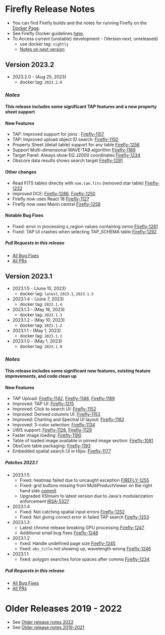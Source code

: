 # Firefly Release Notes

- You can find Firefly builds and the notes for running Firefly on the [Docker Page](https://hub.docker.com/r/ipac/firefly).
- See Firefly Docker guidelines [here](firefly-docker.md).
- To Access current (unstable) development - (Version _next_, unreleased) 
  - use docker tag: `nightly`
  - [Notes on next version](next-release-details.md)

## Version 2023.2
- 2023.2.0 - (Aug 25, 2023)
  - docker tag: `2023.2.0`
   
### _Notes_
#### This release includes some significant TAP features and a new property sheet support

#### New Features
- TAP: Improved support for joins : [Firefly-1157](https://github.com/Caltech-IPAC/firefly/pull/1406)
- TAP: Improved upload object ID search: [Firefly-1150](https://github.com/Caltech-IPAC/firefly/pull/1401)
- Property Sheet (detail table) support for any table [Firefly-1256](https://github.com/Caltech-IPAC/firefly/pull/1404) 
- Support Multi-dimensional WAVE-TAB algorithm [Firefly-1169](https://github.com/Caltech-IPAC/firefly/pull/1383)
- Target Panel: Always show EQ J2000 coordinates [Firefly-1234](https://github.com/Caltech-IPAC/firefly/pull/1385)  
- Obscore data results shows search target [Firefly-1291](https://github.com/Caltech-IPAC/firefly/pull/1411)  

#### Other changes
- Read FITS tables directly with `nom.tam.fits` (removed star table) [Firefly-1232](https://github.com/Caltech-IPAC/firefly/pull/1390) 
- improved DCE: [Firefly-1286](https://github.com/Caltech-IPAC/firefly/pull/1408),  [Firefly-1250](https://github.com/Caltech-IPAC/firefly/pull/1391)
- Firefly now uses React 18 [Firefly-1127](https://github.com/Caltech-IPAC/firefly/pull/1396) 
- Firefly now uses Mavin central [Firefly-1258](https://github.com/Caltech-IPAC/firefly/pull/1397) 

#### Notable Bug Fixes 
- Fixed: error in processing s_region values containing zeros  [Firefly-1281](https://github.com/Caltech-IPAC/firefly/pull/1413) 
- Fixed: TAP UI crashes when selecting TAP_SCHEMA table [Firefly-1292](https://github.com/Caltech-IPAC/firefly/pull/1412) 


##### _Pull Requests in this release_
- [All Bug Fixes](https://github.com/caltech-ipac/firefly/pulls?q=is%3apr+milestone%3a2023.2+label%3abug)
- [All PRs](https://github.com/caltech-ipac/firefly/pulls?q=is%3apr++milestone%3a2023.2+)


## Version 2023.1
- 2023.1.5 - (June 15, 2023)
  - docker tag: `latest`, `2023.1`, `2023.1.5`
- 2023.1.4 - (June 7, 2023)
  - docker tag: `2023.1.4`
- 2023.1.3 - (May 16, 2023)
  - docker tag: `2023.1.3`
- 2023.1.2 - (May 10, 2023)
  - docker tag: `2023.1.2`
- 2023.1.1 - (May 1, 2023)
  - docker tag: `2023.1.1`
- 2023.1.0 - (May 1, 2023)
  - docker tag: `2023.1.0`

### _Notes_
#### This release includes some significant new features, existing feature improvements, and code clean up

#### New Features
- TAP Upload: [Firefly-1142](https://github.com/Caltech-IPAC/firefly/pull/1317), [Firefly-1148](https://github.com/Caltech-IPAC/firefly/pull/1331), [Firefly-1189](https://github.com/Caltech-IPAC/firefly/pull/1337)
- Improved: TAP UI: [Firefly-1215](https://github.com/Caltech-IPAC/firefly/pull/1354)
- Improved: Click to search UI:  [Firefly-1152](https://github.com/Caltech-IPAC/firefly/pull/1326)
- Improved: Derived columns UI:  [Firefly-1153](https://github.com/Caltech-IPAC/firefly/pull/1330)
- Improved: Charting and Spectral UI layout: [Firefly-1183](https://github.com/Caltech-IPAC/firefly/pull/1348)
- Improved: 3-color selection: [Firefly-1134](https://github.com/Caltech-IPAC/firefly/pull/1310)
- UWS support: [Firefly-1128](https://github.com/Caltech-IPAC/firefly/pull/1308), [Firefly-1129](https://github.com/Caltech-IPAC/firefly/pull/1319)
- Faster image loading: [Firefly-1190](https://github.com/Caltech-IPAC/firefly/pull/1338)
- Table of loaded image available in pinned image section: [Firefly-1081](https://github.com/Caltech-IPAC/firefly/pull/1344)
- ObsCore table packaging: [Firefly-1193](https://github.com/Caltech-IPAC/firefly/pull/1351)
- Embedded spatial search UI in Hips: [Firefly-1177](https://github.com/Caltech-IPAC/firefly/pull/1328) 


##### _Patches 2023.1_
- 2023.1.5
  - Fixed: heatmap failed due to uncaught exception [FIREFLY-1255](https://github.com/Caltech-IPAC/firefly/pull/1395)
  - Fixed: grid buttons missing from MultiProductViewer on the right hand side [commit](https://github.com/Caltech-IPAC/firefly/commit/afbfbe9962131e755642c50c773128a1a9e59f65)
  - Upgraded XStream to latest version due to Java's modularization enforcement [IRSA-5327](https://github.com/Caltech-IPAC/firefly/pull/1394)
- 2023.1.4
  - Fixed: Not catching spatial input errors [Firefly-1252](https://github.com/Caltech-IPAC/firefly/pull/1392)  
  - Fixed: Not giving correct error in failed TAP search [Firefly-1253](https://github.com/Caltech-IPAC/firefly/pull/1389)  
- 2023.1.3
  - Latest chrome release breaking GPU processing [Firefly-1247](https://github.com/Caltech-IPAC/firefly/pull/1384) 
  - Additional small bug fixes [Firefly-1248](https://github.com/Caltech-IPAC/firefly/pull/1386) 
- 2023.1.2
  - fixed: Handle undefined page size [Firefly-1245](https://github.com/Caltech-IPAC/firefly/pull/1380)
  - fixed: `obs_title` not showing up, wavelength wrong [Firefly-1246](https://github.com/Caltech-IPAC/firefly/pull/1381)
- 2023.1.1
  - fixed: polygon searches force spaces after comma [Firefly-1234](https://github.com/Caltech-IPAC/firefly/pull/1376)

##### _Pull Requests in this release_
- [All Bug Fixes](https://github.com/caltech-ipac/firefly/pulls?q=is%3apr+milestone%3a2023.1+label%3abug)
- [All PRs](https://github.com/caltech-ipac/firefly/pulls?q=is%3apr++milestone%3a2023.1+)



# Older Releases 2019 - 2022
- See [Older release notes 2022](older-release-notes-2022.md)
- See [Older release notes 2019-2021](older-release-notes-2019-2021.md)
